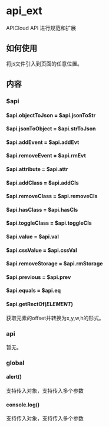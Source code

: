 # api_ext
APICloud API 进行规范和扩展

## 如何使用
将js文件引入到页面的任意位置。

## 内容
### $api
#### $api.objectToJson = $api.jsonToStr

#### $api.jsonToObject = $api.strToJson

#### $api.addEvent = $api.addEvt

#### $api.removeEvent = $api.rmEvt

#### $api.attribute = $api.attr

#### $api.addClass = $api.addCls

#### $api.removeClass = $api.removeCls

#### $api.hasClass = $api.hasCls

#### $api.toggleClass = $api.toggleCls

#### $api.value = $api.val

#### $api.cssValue = $api.cssVal

#### $api.removeStorage = $api.rmStorage

#### $api.previous = $api.prev

#### $api.equals = $api.eq

#### $api.getRectOf(_ELEMENT_)
获取元素的offset并转换为x,y,w,h的形式。

### api
暂无。

### global
#### alert()
支持传入对象，支持传入多个参数

#### console.log()
支持传入对象，支持传入多个参数
